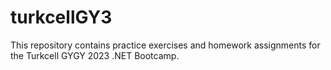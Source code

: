 # turkcellGY3
This repository contains practice exercises and homework assignments for the Turkcell GYGY 2023 .NET Bootcamp.
